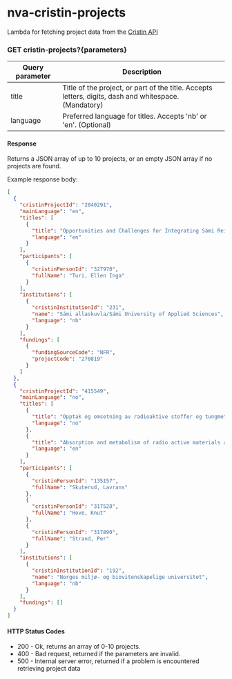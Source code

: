 # nva-cristin-projects

Lambda for fetching project data from the [Cristin API](https://api.cristin.no/v2/doc/index.html)


### GET cristin-projects?{parameters}

| Query parameter | Description |
| ------ | ------ |
| title | Title of the project, or part of the title. Accepts letters, digits, dash and whitespace. (Mandatory) |
| language | Preferred language for titles. Accepts 'nb' or 'en'. (Optional) |


#### Response

Returns a JSON array of up to 10 projects, or an empty JSON array if no projects are found.

Example response body:

```json
[
  {
    "cristinProjectId": "2040291",
    "mainLanguage": "en",
    "titles": [
      {
        "title": "Opportunities and Challenges for Integrating Sámi Reindeer Herding Traditional Environmental Knowledge in Environmental Governance",
        "language": "en"
      }
    ],
    "participants": [
      {
        "cristinPersonId": "327970",
        "fullName": "Turi, Ellen Inga"
      }
    ],
    "institutions": [
      {
        "cristinInstitutionId": "231",
        "name": "Sámi allaskuvla/Sámi University of Applied Sciences",
        "language": "nb"
      }
    ],
    "fundings": [
      {
        "fundingSourceCode": "NFR",
        "projectCode": "270819"
      }
    ]
  },
  {
    "cristinProjectId": "415549",
    "mainLanguage": "no",
    "titles": [
      {
        "title": "Opptak og omsetning av radioaktive stoffer og tungmetall i reinsdyr",
        "language": "no"
      },
      {
        "title": "Absorption and metabolism of radio active materials and heavy metals in reindeer",
        "language": "en"
      }
    ],
    "participants": [
      {
        "cristinPersonId": "135157",
        "fullName": "Skuterud, Lavrans"
      },
      {
        "cristinPersonId": "317528",
        "fullName": "Hove, Knut"
      },
      {
        "cristinPersonId": "317890",
        "fullName": "Strand, Per"
      }
    ],
    "institutions": [
      {
        "cristinInstitutionId": "192",
        "name": "Norges miljø- og biovitenskapelige universitet",
        "language": "nb"
      }
    ],
    "fundings": []
  }
]
```


#### HTTP Status Codes

* 200 - Ok, returns an array of 0-10 projects.
* 400 - Bad request, returned if the parameters are invalid.
* 500 - Internal server error, returned if a problem is encountered retrieving project data